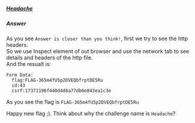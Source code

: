 ##### [Headache](http://ringzer0team.com/challenges/43)
##### Answer
As you see `Answer is closer than you think!`, first we try to see the http headers.  
So we use Inspect element of out browser and use the network tab to see details and headers of the http file.  
And the resualt is:
```
Form Data:
  flag:FLAG-365m4fU5p2DVEQbfrptDE5Ru
  id:43
  csrf:17371196f440d4d8a77db6e843ea1c3e
```
As you see the flag is `FLAG-365m4fU5p2DVEQbfrptDE5Ru`

Happy new flag ;). Think about why the challenge name is `Headache`?
